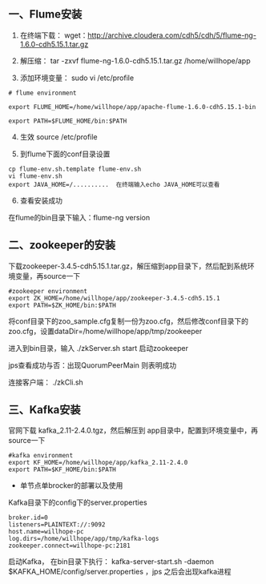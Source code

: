 ## 一、Flume安装

1. 在终端下载： wget：http://archive.cloudera.com/cdh5/cdh/5/flume-ng-1.6.0-cdh5.15.1.tar.gz

2. 解压缩： tar -zxvf flume-ng-1.6.0-cdh5.15.1.tar.gz /home/willhope/app

3. 添加环境变量： sudo vi /etc/profile

```
# flume environment

export FLUME_HOME=/home/willhope/app/apache-flume-1.6.0-cdh5.15.1-bin

export PATH=$FLUME_HOME/bin:$PATH
```

4. 生效 source /etc/profile

5. 到flume下面的conf目录设置

```
cp flume-env.sh.template flume-env.sh
vi flume-env.sh
export JAVA_HOME=/..........  在终端输入echo JAVA_HOME可以查看
```

6. 查看安装成功

在flume的bin目录下输入：flume-ng version


## 二、zookeeper的安装 

下载zookeeper-3.4.5-cdh5.15.1.tar.gz，解压缩到app目录下，然后配到系统环境变量，再source一下

```
#zookeeper environment
export ZK_HOME=/home/willhope/app/zookeeper-3.4.5-cdh5.15.1
export PATH=$ZK_HOME/bin:$PATH
```

将conf目录下的zoo_sample.cfg复制一份为zoo.cfg，然后修改conf目录下的zoo.cfg，设置dataDir=/home/willhope/app/tmp/zookeeper

进入到bin目录，输入 ./zkServer.sh start 启动zookeeper

jps查看成功与否：出现QuorumPeerMain 则表明成功

连接客户端： ./zkCli.sh 

## 三、Kafka安装

官网下载 kafka_2.11-2.4.0.tgz，然后解压到 app目录中，配置到环境变量中，再source一下

```
#kafka environment
export KF_HOME=/home/willhope/app/kafka_2.11-2.4.0
export PATH=$KF_HOME/bin:$PATH
```

- 单节点单brocker的部署以及使用

Kafka目录下的config下的server.properties

```
broker.id=0
listeners=PLAINTEXT://:9092
host.name=willhope-pc
log.dirs=/home/willhope/app/tmp/kafka-logs
zookeeper.connect=willhope-pc:2181
```

启动Kafka， 在bin目录下执行： kafka-server-start.sh -daemon $KAFKA_HOME/config/server.properties ，jps 之后会出现kafka进程
